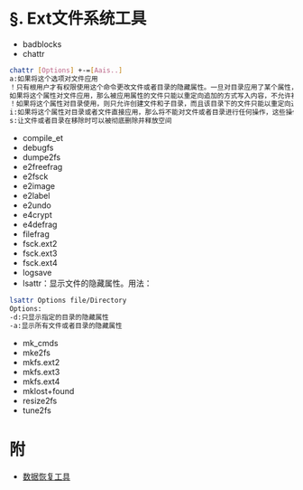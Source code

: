 # §. Ext文件系统工具

+ badblocks
+ chattr

```Bash
chattr [Options] +-=[Aais..]
a:如果将这个选项对文件应用
！只有根用户才有权限使用这个命令更改文件或者目录的隐藏属性。一旦对目录应用了某个属性，将对所有用户生效(包括根用户)。
如果将这个属性对文件应用，那么被应用属性的文件只能以重定向追加的方式写入内容，不允许被删除，更新，移动。
！如果将这个属性对目录使用，则只允许创建文件和子目录，而且该目录下的文件只能以重定向追加的方式写入内容。但不允许对目录和文件有删除,移动，和更新的行为。
i:如果将这个属性对目录或者文件直接应用，那么将不能对文件或者目录进行任何操作，这些操作包括移动(包括重命名)，删除，更新(创建子目录，文件)
s:让文件或者目录在移除时可以被彻底删除并释放空间
```

+ compile_et
+ debugfs
+ dumpe2fs
+ e2freefrag
+ e2fsck
+ e2image
+ e2label
+ e2undo
+ e4crypt
+ e4defrag
+ filefrag
+ fsck.ext2
+ fsck.ext3
+ fsck.ext4
+ logsave
+ lsattr：显示文件的隐藏属性。用法：

```Bash
lsattr Options file/Directory
Options:
-d:只显示指定的目录的隐藏属性
-a:显示所有文件或者目录的隐藏属性
```

+ mk_cmds
+ mke2fs
+ mkfs.ext2
+ mkfs.ext3
+ mkfs.ext4
+ mklost+found
+ resize2fs
+ tune2fs

# 附

+ [数据恢复工具](../recovery_data.md)
